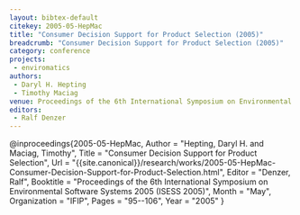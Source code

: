 ```yaml
---
layout: bibtex-default
citekey: 2005-05-HepMac
title: "Consumer Decision Support for Product Selection (2005)"
breadcrumb: "Consumer Decision Support for Product Selection (2005)"
category: conference
projects:
 - enviromatics
authors:
 - Daryl H. Hepting
 - Timothy Maciag
venue: Proceedings of the 6th International Symposium on Environmental Software Systems 2005  ISESS 2005 
editors:
 - Ralf Denzer
---
```

@inproceedings{2005-05-HepMac,
	Author =  "Hepting, Daryl H. and Maciag, Timothy",
	Title =  "Consumer Decision Support for Product Selection",
	Url = \"{{site.canonical}}/research/works/2005-05-HepMac-Consumer-Decision-Support-for-Product-Selection.html\",
	Editor =  "Denzer, Ralf",
	Booktitle =  "Proceedings of the 6th International Symposium on Environmental Software Systems 2005 (ISESS 2005)",
	Month =  "May",
	Organization =  "IFIP",
	Pages =  "95--106",
	Year =  "2005"
}
